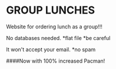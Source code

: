 GROUP LUNCHES
=============

Website for ordering lunch as a group!!!

No databases needed. 
*flat file
*be careful

It won't accept your email.
*no spam


####Now with 100% increased Pacman!
